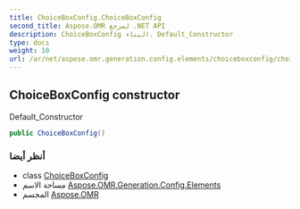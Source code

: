 ```yaml
---
title: ChoiceBoxConfig.ChoiceBoxConfig
second_title: Aspose.OMR لمرجع .NET API
description: ChoiceBoxConfig البناء. Default_Constructor
type: docs
weight: 10
url: /ar/net/aspose.omr.generation.config.elements/choiceboxconfig/choiceboxconfig/
---
```

## ChoiceBoxConfig constructor

Default_Constructor

```csharp
public ChoiceBoxConfig()
```

### أنظر أيضا

* class [ChoiceBoxConfig](../)
* مساحة الاسم [Aspose.OMR.Generation.Config.Elements](../../choiceboxconfig/)
* المجسم [Aspose.OMR](../../../)


